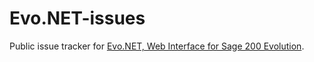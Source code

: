 # Evo.NET-issues
Public issue tracker for [Evo.NET, Web Interface for Sage 200 Evolution](https://evo.net.za/).

